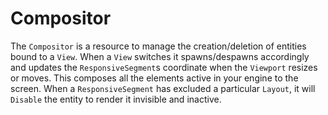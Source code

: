 # Compositor

The `Compositor` is a resource to manage the creation/deletion of entities bound to a `View`.
When a `View` switches it spawns/despawns accordingly and updates the `ResponsiveSegment`s coordinate
when the `Viewport` resizes or moves. This composes all the elements active in your engine to 
the screen. When a `ResponsiveSegment` has excluded a particular `Layout`, it will `Disable` the 
entity to render it invisible and inactive.
